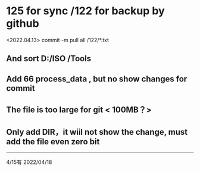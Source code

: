 # 125 for sync /122 for backup by github

<2022.04.13>
commit -m pull all /122/*.txt

## And sort D:/ISO /Tools 
## Add 66 process_data , but no show changes for commit
## The file is too large for git < 100MB？>
## Only add DIR，it wiil not show the change, must add the file even zero bit

-----------------------------------------
4/15有
2022/04/18
